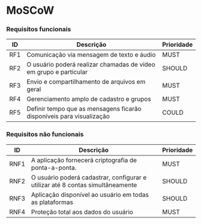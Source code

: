 # MoSCoW

### Requisitos funcionais 

| ID | Descrição | Prioridade |
| --- | --- | --- |
| RF1 | Comunicação via mensagem de texto e áudio | MUST |
| RF2 | O usuário poderá realizar chamadas de vídeo em grupo e particular| SHOULD |
| RF3 | Envio e compartilhamento de arquivos em geral | MUST |
| RF4 | Gerenciamento amplo de cadastro e grupos | MUST |
| RF5 | Definir tempo que as mensagens ficarão disponíveis para visualização | COULD |

### Requisitos não funcionais

| ID | Descrição | Prioridade |
| --- | --- | --- |
| RNF1 | A aplicação fornecerá criptografia de ponta-a-ponta. | MUST |
| RNF2 | O usuário poderá cadastrar, configurar e utilizar até 8 contas simultâneamente | SHOULD |
| RNF3 | Aplicação disponível ao usuário em todas as plataformas | SHOULD |
| RNF4 | Proteção total aos dados do usuário | MUST |


<!DOCTYPE html>
<html>
<head>
<style src='docs/docs/assets/css/table.css'>
table {
  width: 100%;
}
</style>
<link rel="stylesheet" href="docs/assets/css/table.css">
</head>
</html> 
